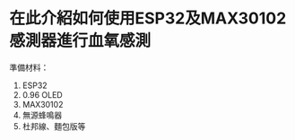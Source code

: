 # 在此介紹如何使用ESP32及MAX30102感測器進行血氧感測
準備材料：

  1. ESP32
  2. 0.96 OLED  
  3. MAX30102
  4. 無源蜂鳴器
  5. 杜邦線、麵包版等

